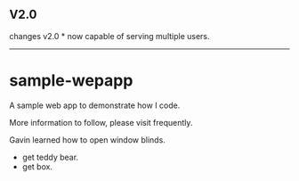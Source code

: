 V2.0
----------------------------------------------------
changes v2.0
	* now capable of serving multiple users.

----------------------------------------------------
# sample-wepapp
A sample web app to demonstrate how I code.

More information to follow, please visit frequently.

Gavin learned how to open window blinds.

* get teddy bear.
* get box.
